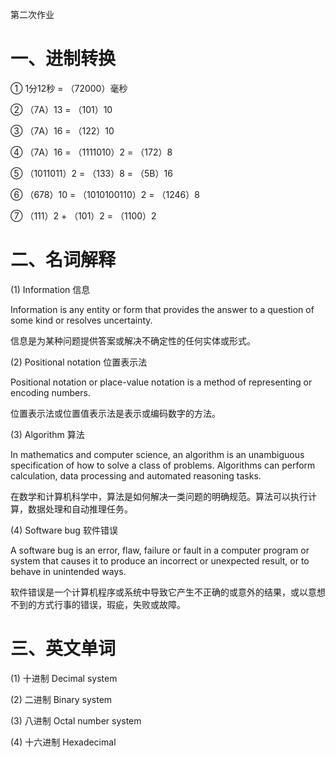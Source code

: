 第二次作业

 # 一、进制转换
 
 ① 1分12秒 = （72000）毫秒
  
 ② （7A）13 = （101）10
   
 ③ （7A）16 = （122）10
    
 ④ （7A）16 = （1111010）2 = （172）8 
     
 ⑤ （1011011）2 = （133）8  = （5B）16 
     
 ⑥ （678）10 = （1010100110）2 = （1246）8 
     
 ⑦ （111）2 + （101）2 = （1100）2


 # 二、名词解释

 (1) Information  信息

 Information is any entity or form that provides the answer to a question of some kind or resolves uncertainty.
 
 信息是为某种问题提供答案或解决不确定性的任何实体或形式。
 
 (2) Positional notation  位置表示法

  Positional notation or place-value notation is a method of representing or encoding numbers. 

  位置表示法或位置值表示法是表示或编码数字的方法。
 
 (3) Algorithm  算法

 In mathematics and computer science, an algorithm is an unambiguous specification of how to solve a class of problems. Algorithms can perform calculation, data processing and automated reasoning tasks.

 在数学和计算机科学中，算法是如何解决一类问题的明确规范。算法可以执行计算，数据处理和自动推理任务。
 
 (4) Software bug  软件错误

 A software bug is an error, flaw, failure or fault in a computer program or system that causes it to produce an incorrect or unexpected result, or to behave in unintended ways. 

 软件错误是一个计算机程序或系统中导致它产生不正确的或意外的结果，或以意想不到的方式行事的错误，瑕疵，失败或故障。



# 三、英文单词

(1) 十进制 Decimal system

(2) 二进制  Binary system

(3) 八进制  Octal number system

(4) 十六进制  Hexadecimal